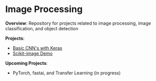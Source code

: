 # Image Processing
<b>Overview</b>: Repository for projects related to image processing, image classification, and object detection

<b>Projects</b>:
- <a href="https://github.com/sterling19/Image_Processing/blob/master/keras_demo.ipynb"> Basic CNN's with Keras </a>
- <a href="https://github.com/sterling19/Image_Processing/blob/master/scikit-image_demo.ipynb"> Scikit-image Demo </a>

<b>Upcoming Projects</b>:
- PyTorch, fastai, and Transfer Learning (in progress)
